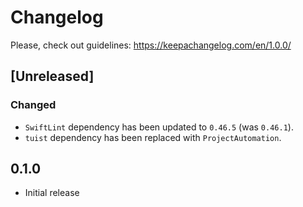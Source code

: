 # Changelog

Please, check out guidelines: https://keepachangelog.com/en/1.0.0/

## [Unreleased]

### Changed
 
- `SwiftLint` dependency has been updated to `0.46.5` (was `0.46.1`).
- `tuist` dependency has been replaced with `ProjectAutomation`.

## 0.1.0

- Initial release
